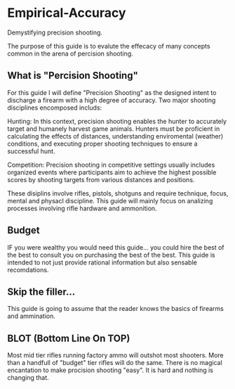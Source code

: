# Empirical-Accuracy
Demystifying precision shooting.

The purpose of this guide is to evalute the effecacy of many concepts common in the arena of percision shooting.

## What is "Percision Shooting"
  
For this guide I will define "Precision Shooting" as the designed intent to discharge a firearm with a high degree of accuracy. Two major shooting disciplines encomposed includs:

Hunting: In this context, precision shooting enables the hunter to accurately target and humanely harvest game animals. Hunters must be proficient in calculating the effects of distances, understanding enviromental (weather) conditions, and executing proper shooting techniques  to ensure a successful hunt.

Competition: Precision shooting in competitive settings usually includes organized events where participants aim to achieve the highest possible scores by shooting targets from various distances and positions.  

These disiplins involve rifles, pistols, shotguns and require technique, focus, mental and physacl discipline.  This guide will mainly focus on analizing processes involving rifle hardware and ammonition.

## Budget 

IF you were wealthy you would need this guide... you could hire the best of the best to consult you on purchasing the best of the best.  This guide is intended to not just provide rational information but also sensable recomdations.     

## Skip the filler...

This guide is going to assume that the reader knows the basics of firearms and ammination.

## BLOT (Bottom Line On TOP)

Most mid tier rifles running factory ammo will outshot most shooters.  More than a handfull of "budget" tier rifles will do the same.  There is no magical encantation to make procision shooting "easy".  It is hard and nothing is changing that.












